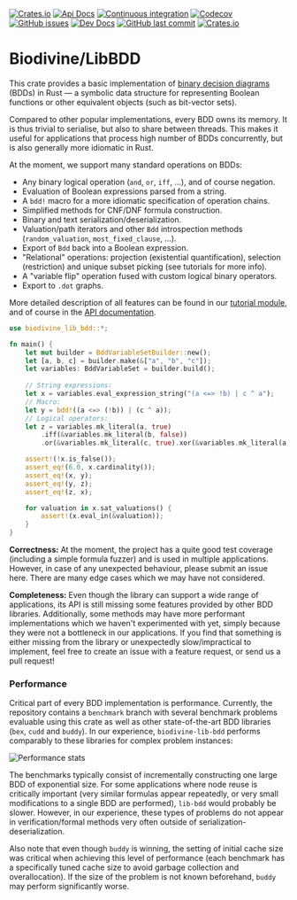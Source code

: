 [![Crates.io](https://img.shields.io/crates/v/biodivine-lib-bdd?style=flat-square)](https://crates.io/crates/biodivine-lib-bdd)
[![Api Docs](https://img.shields.io/badge/docs-api-yellowgreen?style=flat-square)](https://docs.rs/biodivine-lib-bdd/)
[![Continuous integration](https://img.shields.io/github/workflow/status/sybila/biodivine-lib-bdd/build?style=flat-square)](https://github.com/sybila/biodivine-lib-bdd/actions?query=workflow%3Abuild)
[![Codecov](https://img.shields.io/codecov/c/github/sybila/biodivine-lib-bdd?style=flat-square)](https://codecov.io/gh/sybila/biodivine-lib-bdd)
[![GitHub issues](https://img.shields.io/github/issues/sybila/biodivine-lib-bdd?style=flat-square)](https://github.com/sybila/biodivine-lib-bdd/issues)
[![Dev Docs](https://img.shields.io/badge/docs-dev-orange?style=flat-square)](https://biodivine.fi.muni.cz/docs/biodivine-lib-bdd/latest/)
[![GitHub last commit](https://img.shields.io/github/last-commit/sybila/biodivine-lib-bdd?style=flat-square)](https://github.com/sybila/biodivine-lib-bdd/commits/master)
[![Crates.io](https://img.shields.io/crates/l/biodivine-lib-bdd?style=flat-square)](https://github.com/sybila/biodivine-lib-bdd/blob/master/LICENSE)

# Biodivine/LibBDD

This crate provides a basic implementation of [binary decision diagrams](https://en.wikipedia.org/wiki/Binary_decision_diagram) (BDDs) in Rust — a symbolic data
structure for representing Boolean functions or other equivalent objects (such as bit-vector
sets).

Compared to other popular implementations, every BDD owns its memory. It is thus trivial to
serialise, but also to share between threads. This makes it useful for applications that
process high number of BDDs concurrently, but is also generally more idiomatic in Rust.

At the moment, we support many standard operations on BDDs:

 - Any binary logical operation (`and`, `or`, `iff`, ...), and of course negation.
 - Evaluation of Boolean expressions parsed from a string.
 - A `bdd!` macro for a more idiomatic specification of operation chains.
 - Simplified methods for CNF/DNF formula construction.
 - Binary and text serialization/deserialization.
 - Valuation/path iterators and other `Bdd` introspection methods (`random_valuation`, `most_fixed_clause`, ...).
 - Export of `Bdd` back into a Boolean expression.
 - "Relational" operations: projection (existential quantification), selection (restriction) and unique subset picking (see tutorials for more info).
 - A "variable flip" operation fused with custom logical binary operators.
 - Export to `.dot` graphs.

More detailed description of all features can be found in our [tutorial module](https://docs.rs/biodivine-lib-bdd/latest/biodivine_lib_bdd/tutorial/index.html), and of course in the [API documentation](https://docs.rs/biodivine-lib-bdd/latest/).

```rust
use biodivine_lib_bdd::*;

fn main() {
    let mut builder = BddVariableSetBuilder::new();
    let [a, b, c] = builder.make(&["a", "b", "c"]);
    let variables: BddVariableSet = builder.build();
    
    // String expressions:
    let x = variables.eval_expression_string("(a <=> !b) | c ^ a");
    // Macro:
    let y = bdd!((a <=> (!b)) | (c ^ a));
    // Logical operators:
    let z = variables.mk_literal(a, true)
        .iff(&variables.mk_literal(b, false))
        .or(&variables.mk_literal(c, true).xor(&variables.mk_literal(a, true)));

    assert!(!x.is_false());
    assert_eq!(6.0, x.cardinality());
    assert_eq!(x, y);
    assert_eq!(y, z);
    assert_eq!(z, x);

    for valuation in x.sat_valuations() {
        assert!(x.eval_in(&valuation));
    }   
}
```

**Correctness:** At the moment, the project has a quite good test coverage (including a simple formula fuzzer) and is used in multiple applications. However, in case of any unexpected behaviour, please submit an issue here. There are many edge cases which we may have not considered.

**Completeness:** Even though the library can support a wide range of applications, its API is still missing some features provided by other BDD libraries. Additionally, some methods may have more performant implementations which we haven't experimented with yet, simply because they were not a bottleneck in our applications. If you find that something is either missing from the library or unexpectedly slow/impractical to implement, feel free to create an issue with a feature request, or send us a pull request! 

### Performance

Critical part of every BDD implementation is performance. Currently, the repository contains a 
`benchmark` branch with several benchmark problems evaluable using this crate as well as other 
state-of-the-art BDD libraries (`bex`, `cudd` and `buddy`). In our experience, 
`biodivine-lib-bdd` performs comparably to these libraries for complex problem instances:

![Performance stats](https://docs.google.com/spreadsheets/d/e/2PACX-1vThU2ahv1f3PcLVheM09iFUYUemCa9uzd8-r9erc610n7YP-soTfclYnpooyXVPCDGEhLvTzW0c11wG/pubchart?oid=933758842&format=image)

The benchmarks typically consist of incrementally constructing one large BDD of exponential size.
For some applications where node reuse is critically important (very similar formulas appear
repeatedly, or very small modifications to a single BDD are performed), `lib-bdd` would probably be slower. However, in our experience, these types of problems do not appear in verification/formal methods very often outside of serialization-deserialization. 

Also note that even though `buddy` is winning, the setting of initial cache size was critical when achieving this level of performance (each benchmark has a specifically tuned cache size to avoid garbage collection and overallocation). If the size of the problem is not known beforehand, `buddy` may perform significantly worse.
